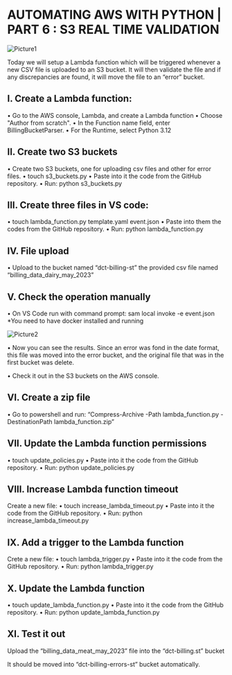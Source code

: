 # AUTOMATING AWS WITH PYTHON | PART 6 : S3 REAL TIME VALIDATION

![Picture1](https://github.com/user-attachments/assets/01f9eaa9-b6f4-40e2-9067-007fc479c167)

Today we will setup a Lambda function which will be triggered whenever a new CSV file is uploaded to an S3 bucket. 
It will then validate the file and if any discrepancies are found, it will move the file to an “error” bucket.

## I.	Create a Lambda function:

•	Go to the AWS console, Lambda, and create a Lambda function
•	Choose "Author from scratch". 
•	In the Function name field, enter BillingBucketParser. 
•	For the Runtime, select Python 3.12

## II.	Create two S3 buckets

•	Create two S3 buckets, one for uploading csv files and other for error files.
•	touch s3_buckets.py
•	Paste into it the code from the GitHub repository.
•	Run: python s3_buckets.py

## III.	Create three files in VS code:

•	touch lambda_function.py template.yaml event.json
•	Paste into them the codes from the GitHub repository.
•	Run: python lambda_function.py

## IV.	File upload

•	Upload to the bucket named “dct-billing-st” the provided csv file named “billing_data_dairy_may_2023”

## V.	Check the operation manually

•	On VS Code run with command prompt: sam local invoke -e event.json
        *You need to have docker installed and running 

![Picture2](https://github.com/user-attachments/assets/5fe453a3-e2ae-4fa2-86e9-ff49adb16b1a)

•	Now you can see the results. Since an error was fond in the date format, this file was moved into the error bucket, 
  and the original file that was in the first bucket was delete.

•	Check it out in the S3 buckets on the AWS console.

## VI.	Create a zip file

•	Go to powershell and run: “Compress-Archive -Path lambda_function.py -DestinationPath lambda_function.zip”

## VII.	Update the Lambda function permissions

•	touch update_policies.py
•	Paste into it the code from the GitHub repository.
•	Run: python update_policies.py

## VIII.	Increase Lambda function timeout

Create a new file:
•	touch increase_lambda_timeout.py
•	Paste into it the code from the GitHub repository.
•	Run: python increase_lambda_timeout.py

## IX.	Add a trigger to the Lambda function

Crete a new file:
•	touch lambda_trigger.py
•	Paste into it the code from the GitHub repository.
•	Run: python lambda_trigger.py

## X.	Update the Lambda function 

•	touch update_lambda_function.py
•	Paste into it the code from the GitHub repository.
•	Run: python update_lambda_function.py

## XI.	Test it out

Upload the “billing_data_meat_may_2023” file into the “dct-billing.st” bucket

It should be moved into “dct-billing-errors-st” bucket automatically.




